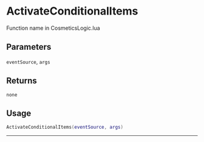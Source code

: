 # ActivateConditionalItems
Function name in CosmeticsLogic.lua
## Parameters
`eventSource`, `args`
## Returns
`none`
## Usage
```lua
ActivateConditionalItems(eventSource, args)
```
---
